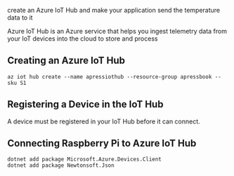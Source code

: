 create an Azure IoT Hub and make your application send the temperature data to it

Azure IoT Hub is an Azure service that helps you ingest telemetry data from your IoT devices into the cloud to store and process

## Creating an Azure IoT Hub
```
az iot hub create --name apressiothub --resource-group apressbook --sku S1
```


## Registering a Device in the IoT Hub
A device must be registered in your IoT Hub before it can connect. 


## Connecting Raspberry Pi to Azure IoT Hub
```
dotnet add package Microsoft.Azure.Devices.Client
dotnet add package Newtonsoft.Json
```
